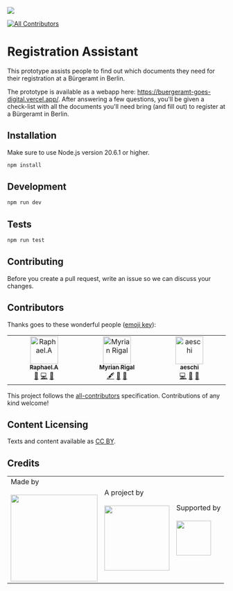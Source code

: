 ![](https://img.shields.io/badge/Built%20with%20%E2%9D%A4%EF%B8%8F-at%20Technologiestiftung%20Berlin-blue)

<!-- ALL-CONTRIBUTORS-BADGE:START - Do not remove or modify this section -->
[![All Contributors](https://img.shields.io/badge/all_contributors-3-orange.svg?style=flat-square)](#contributors-)
<!-- ALL-CONTRIBUTORS-BADGE:END -->

# Registration Assistant

This prototype assists people to find out which documents they need for their registration at a Bürgeramt in Berlin.

The prototype is available as a webapp here: https://buergeramt-goes-digital.vercel.app/.
After answering a few questions, you'll be given a check-list with all the documents you'll need bring (and fill out)
to register at a Bürgeramt in Berlin. 

## Installation

Make sure to use Node.js version 20.6.1 or higher.

```bash
npm install
```

## Development

```bash
npm run dev
```

## Tests

```bash
npm run test
```

## Contributing

Before you create a pull request, write an issue so we can discuss your changes.

## Contributors

Thanks goes to these wonderful people ([emoji key](https://allcontributors.org/docs/en/emoji-key)):

<!-- ALL-CONTRIBUTORS-LIST:START - Do not remove or modify this section -->
<!-- prettier-ignore-start -->
<!-- markdownlint-disable -->
<table>
  <tbody>
    <tr>
      <td align="center" valign="top" width="14.28%"><a href="https://github.com/raphael-arce"><img src="https://avatars.githubusercontent.com/u/8709861?v=4?s=64" width="64px;" alt="Raphael.A"/><br /><sub><b>Raphael.A</b></sub></a><br /><a href="https://github.com/technologiestiftung/registration-assistant/commits?author=raphael-arce" title="Documentation">📖</a> <a href="https://github.com/technologiestiftung/registration-assistant/commits?author=raphael-arce" title="Code">💻</a> <a href="#design-raphael-arce" title="Design">🎨</a></td>
      <td align="center" valign="top" width="14.28%"><a href="https://github.com/myri4de"><img src="https://avatars.githubusercontent.com/u/124904583?v=4?s=64" width="64px;" alt="Myrian Rigal"/><br /><sub><b>Myrian Rigal</b></sub></a><br /><a href="#content-myri4de" title="Content">🖋</a> <a href="#projectManagement-myri4de" title="Project Management">📆</a> <a href="#ideas-myri4de" title="Ideas, Planning, & Feedback">🤔</a></td>
      <td align="center" valign="top" width="14.28%"><a href="http://annaeschenbacher.com"><img src="https://avatars.githubusercontent.com/u/56318362?v=4?s=64" width="64px;" alt="aeschi"/><br /><sub><b>aeschi</b></sub></a><br /><a href="https://github.com/technologiestiftung/registration-assistant/commits?author=aeschi" title="Code">💻</a> <a href="https://github.com/technologiestiftung/registration-assistant/pulls?q=is%3Apr+reviewed-by%3Aaeschi" title="Reviewed Pull Requests">👀</a> <a href="#design-aeschi" title="Design">🎨</a></td>
    </tr>
  </tbody>
</table>

<!-- markdownlint-restore -->
<!-- prettier-ignore-end -->

<!-- ALL-CONTRIBUTORS-LIST:END -->

This project follows the [all-contributors](https://github.com/all-contributors/all-contributors) specification. Contributions of any kind welcome!

## Content Licensing

Texts and content available as [CC BY](https://creativecommons.org/licenses/by/3.0/de/).

## Credits

<table>
  <tr>
    <td>
      Made by <a href="https://citylab-berlin.org/de/start/">
        <br />
        <br />
        <img width="200" src="https://logos.citylab-berlin.org/logo-citylab-berlin.svg" />
      </a>
    </td>
    <td>
      A project by <a href="https://www.technologiestiftung-berlin.de/">
        <br />
        <br />
        <img width="150" src="https://logos.citylab-berlin.org/logo-technologiestiftung-berlin-de.svg" />
      </a>
    </td>
    <td>
      Supported by <a href="https://www.berlin.de/rbmskzl/">
        <br />
        <br />
        <img width="80" src="https://logos.citylab-berlin.org/logo-berlin-senatskanzelei-de.svg" />
      </a>
    </td>
  </tr>
</table>
